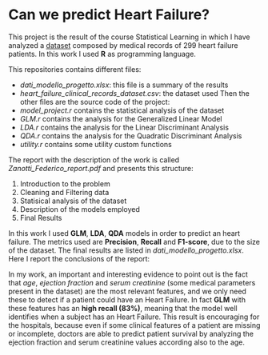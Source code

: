 # Can we predict Heart Failure?
This project is the result of the course Statistical Learning in which I have analyzed a [dataset](https://www.kaggle.com/andrewmvd/heart-failure-clinical-data) composed by medical records of 299 heart failure patients. In this work I used **R** as programming language.

This repositories contains different files:
- *dati_modello_progetto.xlsx*: this file is a summary of the results
- *heart_failure_clinical_records_dataset.csv*: the dataset used
Then the other files are the source code of the project:
- *model_project.r* contains the statistical analysis of the dataset
- *GLM.r* contains the analysis for the Generalized Linear Model
- *LDA.r* contains the analysis for the Linear Discriminant Analysis
- *QDA.r* contains the analysis for the Quadratic Discriminant Analysis
- *utility.r* contains some utility custom functions

The report with the description of the work is called *Zanotti_Federico_report.pdf* and presents this structure:
1. Introduction to the problem
2. Cleaning and Filtering data
3. Statisical analysis of the dataset
4. Description of the models employed
5. Final Results

In this work I used **GLM**, **LDA**, **QDA** models in order to predict an heart failure. The metrics used are **Precision**, **Recall** and **F1-score**, due to the size of the dataset.
The final results are listed in *dati_modello_progetto.xlsx*.
Here I report the conclusions of the report:

In my work, an important and interesting evidence to point out is the fact that *age*, *ejection fraction* and
*serum creatinine* (some medical parameters present in the dataset) are the most relevant features, and we only need these to detect if a patient could have an Heart
Failure. In fact **GLM** with these features has an **high recall (83%)**, meaning that the model well identifies
when a subject has an Heart Failure. 
This result is encouraging for the hospitals, because even if some
clinical features of a patient are missing or incomplete, doctors are able to predict patient survival by
analyzing the ejection fraction and serum creatinine values according also to the age. 


